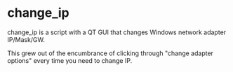 # change_ip

change_ip is a script with a QT GUI that changes Windows network adapter IP/Mask/GW.

This grew out of the encumbrance of clicking through "change adapter options" every time you need to change IP.
